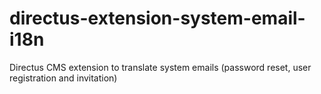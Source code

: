 # directus-extension-system-email-i18n
Directus CMS extension to translate system emails (password reset, user registration and invitation)
